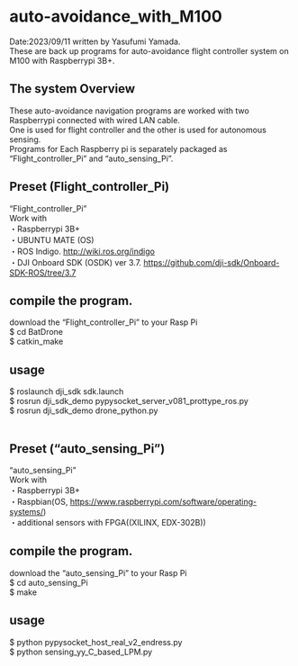 # auto-avoidance_with_M100

Date:2023/09/11 written by Yasufumi Yamada. <br>
These are back up programs for auto-avoidance flight controller system on M100 with Raspberrypi 3B+. <br>

## The system Overview
These auto-avoidance navigation programs are worked with two Raspberrypi connected with wired LAN cable. <br>
One is used for flight controller and the other is used for autonomous sensing. <br>
Programs for Each Raspberry pi is separately packaged as “Flight_controller_Pi” and “auto_sensing_Pi”. <br>

## Preset (Flight_controller_Pi)
“Flight_controller_Pi” <br>
Work with <br>
・Raspberrypi 3B+ <br>
・UBUNTU MATE (OS) <br>
・ROS Indigo. http://wiki.ros.org/indigo <br>
・DJI Onboard SDK (OSDK) ver 3.7. https://github.com/dji-sdk/Onboard-SDK-ROS/tree/3.7 <br>

## compile the program.
download the “Flight_controller_Pi” to your Rasp Pi <br>
$ cd BatDrone  <br>
$ catkin_make  <br>

## usage
$ roslaunch dji_sdk sdk.launch  <br>
$ rosrun dji_sdk_demo pypysocket_server_v081_prottype_ros.py  <br>
$ rosrun dji_sdk_demo drone_python.py  <br>
 
## Preset (“auto_sensing_Pi”)
“auto_sensing_Pi” <br>
Work with <br>
・Raspberrypi 3B+ <br>
・Raspbian(OS, https://www.raspberrypi.com/software/operating-systems/) <br>
・additional sensors with FPGA((XILINX, EDX-302B)) <br>

## compile the program.
download the “auto_sensing_Pi” to your Rasp Pi <br>
$ cd auto_sensing_Pi <br>
$ make <br>

## usage
$ python pypysocket_host_real_v2_endress.py <br>
$ python sensing_yy_C_based_LPM.py <br>

